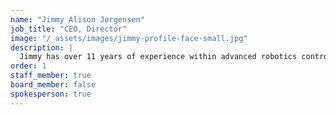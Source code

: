 ```yaml
---
name: "Jimmy Alison Jørgensen"
job_title: "CEO, Director"
image: "/_assets/images/jimmy-profile-face-small.jpg"
description: |
  Jimmy has over 11 years of experience within advanced robotics control, modelling, simulation and programming. He furthermore has experience in project management and application writing both from his time as researcher and self-employed consultant at JAR Tech. Jimmy holds a PhD in Robotics Systems Engineering from the University of Southern Denmark.
order: 1
staff_member: true
board_member: false
spokesperson: true
---
```

